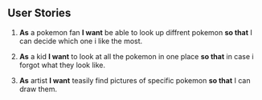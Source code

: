 ## User Stories

1. **As** a pokemon fan **I want** be able to look up diffrent pokemon **so that** I can decide which one i like the most.

2. **As** a kid **I want** to look at all the pokemon in one place **so that** in case i forgot what they look like.

3. **As** artist **I want** teasily find pictures of specific pokemon **so that** I can draw them.
